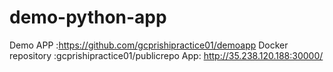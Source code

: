 # demo-python-app

Demo APP :https://github.com/gcprishipractice01/demoapp
Docker repository :gcprishipractice01/publicrepo
App: http://35.238.120.188:30000/
